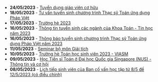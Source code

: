  - **24/05/2023** - [Tuyển dụng giáo viên cơ hữu](https://math.hcmus.edu.vn//tin-tức/tin-học-bổng-việc-làm/759-tuyển-dụng-giáo-viên-cơ-hữu)
 - **18/05/2023** - [Tư vấn tuyển sinh chương trình Thạc sỹ Toán ứng dụng Pháp Việt](https://math.hcmus.edu.vn//tin-tức/tin-giáo-vụ/758-tư-vấn-tuyển-sinh-chương-trình-thạc-sỹ-toán-ứng-dụng-pháp-việt)
 - **17/05/2023** - [Trường hè 2023](https://math.hcmus.edu.vn//tin-tức/tin-giáo-vụ/757-trường-hè-2023)
 - **16/05/2023** - [Thông tin tuyển sinh các ngành của Khoa Toán - Tin học năm 2023](https://math.hcmus.edu.vn//tuyển-sinh/tuyen-sinh-dh2023)
 - **16/05/2023** - [Thông báo tuyển sinh chương trình Thạc sỹ Toán ứng dụng Pháp Việt năm 2023](https://math.hcmus.edu.vn//tuyển-sinh/tudpv2023)
 - **11/05/2023** - [Seminar bộ môn Giải tích](https://math.hcmus.edu.vn//tin-tức/tin-nghiên-cứu/756-seminar-bộ-môn-giải-tích)
 - **10/05/2023** - [Trường hè Toán học sinh viên 2023 - VIASM](https://math.hcmus.edu.vn//tin-tức/tin-nghiên-cứu/755-summerschool2023_viasm)
 - **09/05/2023** - [Học Tiến sĩ Toán ở Đại học Quốc gia Singapore (NUS) - Thông tin và cơ hội](https://math.hcmus.edu.vn//tin-tức/tin-học-bổng-việc-làm/754-talkshow_nus)
 - **08/05/2023** - [Lịch tiếp sinh viên của Ban cố vấn học tập từ 8/5 đế 12/5/2023 (có điều chỉnh)](https://math.hcmus.edu.vn//tin-tức/tin-giáo-vụ/753-bcvht_08052023)
